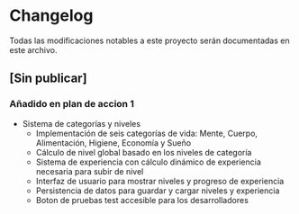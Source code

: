 # Changelog

Todas las modificaciones notables a este proyecto serán documentadas en este archivo.

## [Sin publicar]

### Añadido en plan de accion 1
- Sistema de categorías y niveles
  - Implementación de seis categorías de vida: Mente, Cuerpo, Alimentación, Higiene, Economía y Sueño
  - Cálculo de nivel global basado en los niveles de categoría
  - Sistema de experiencia con cálculo dinámico de experiencia necesaria para subir de nivel
  - Interfaz de usuario para mostrar niveles y progreso de experiencia
  - Persistencia de datos para guardar y cargar niveles y experiencia
  - Boton de pruebas test accesible para los desarrolladores